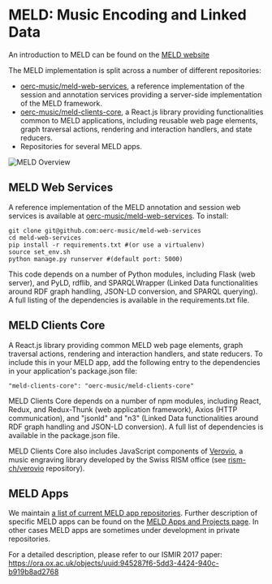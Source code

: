 MELD: Music Encoding and Linked Data
====================================

An introduction to MELD can be found on the [MELD website](https://meld.web.ox.ac.uk)

The MELD implementation is split across a number of different repositories:

* [oerc-music/meld-web-services](https://github.com/oerc-music/meld-web-services), a reference implementation of the session and annotation services providing a server-side implementation of the MELD framework.
* [oerc-music/meld-clients-core](https://github.com/oerc-music/meld-clients-core), a React.js library providing functionalities common to MELD applications, including reusable web page elements, graph traversal actions, rendering and interaction handlers, and state reducers.
* Repositories for several MELD apps.


![MELD Overview](meld-overview.png)



MELD Web Services
-----------------
A reference implementation of the MELD annotation and session web services is available at [oerc-music/meld-web-services](https://github.com/oerc-music/meld-web-services). To install: 

```
git clone git@github.com:oerc-music/meld-web-services
cd meld-web-services
pip install -r requirements.txt #(or use a virtualenv)
source set_env.sh 
python manage.py runserver #(default port: 5000)
```

This code depends on a number of Python modules, including Flask (web server), and PyLD, rdflib, and SPARQLWrapper (Linked Data functionalities around RDF graph handling, JSON-LD conversion, and SPARQL querying). A full listing of the dependencies is available in the requirements.txt file.


MELD Clients Core
-----------------
A React.js library providing common MELD web page elements, graph traversal actions, rendering and interaction handlers, and state reducers. To include this in your MELD app, add the following entry to the dependencies in your application's package.json file:

```
"meld-clients-core": "oerc-music/meld-clients-core"
```

MELD Clients Core depends on a number of npm modules, including React, Redux, and Redux-Thunk (web application framework), Axios (HTTP communication), and "jsonld" and "n3" (Linked Data functionalities around RDF graph handling and JSON-LD conversion). A full list of dependencies is available in the package.json file.

MELD Clients Core also includes JavaScript components of [Verovio](http://www.verovio.org), a music engraving library developed by the Swiss RISM office (see [rism-ch/verovio](http://github.com/rism-ch/verovio) repository).

MELD Apps
---------
We maintain [a list of current MELD app repositories]( https://github.com/oerc-music/meld-clients-core/blob/master/meld-applications.md). Further description of specific MELD apps can be found on the [MELD Apps and Projects page](https://meld.web.ox.ac.uk/apps). In other cases MELD apps are sometimes under development in private repositories.


For a detailed description, please refer to our ISMIR 2017 paper: https://ora.ox.ac.uk/objects/uuid:945287f6-5dd3-4424-940c-b919b8ad2768
